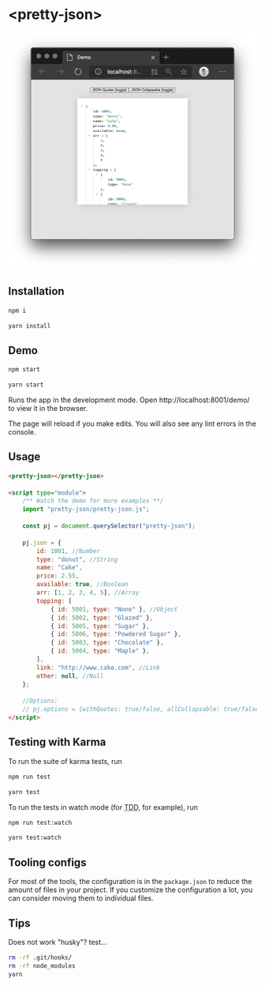 # \<pretty-json>

![Example](https://github.com/mauriciogc/pretty-json/blob/master/asset/example.png)

## Installation

```bash
npm i
```

```bash
yarn install
```

## Demo

```bash
npm start
```

```bash
yarn start
```

Runs the app in the development mode.
Open http://localhost:8001/demo/ to view it in the browser.

The page will reload if you make edits.
You will also see any lint errors in the console.

## Usage

```html
<pretty-json></pretty-json>

<script type="module">
	/** Watch the demo for more examples **/
	import "pretty-json/pretty-json.js";

	const pj = document.querySelector("pretty-json");

	pj.json = {
		id: 1001, //Number
		type: "donut", //String
		name: "Cake",
		price: 2.55,
		available: true, //Boolean
		arr: [1, 2, 3, 4, 5], //Array
		topping: [
			{ id: 5001, type: "None" }, //Object
			{ id: 5002, type: "Glazed" },
			{ id: 5005, type: "Sugar" },
			{ id: 5006, type: "Powdered Sugar" },
			{ id: 5003, type: "Chocolate" },
			{ id: 5004, type: "Maple" },
		],
		link: "http://www.cake.com", //Link
		other: null, //Null
	};

	//Options:
	// pj.options = {withQuotes: true/false, allCollapsable: true/false}
</script>
```

## Testing with Karma

To run the suite of karma tests, run

```bash
npm run test
```

```bash
yarn test
```

To run the tests in watch mode (for <abbr title="test driven development">TDD</abbr>, for example), run

```bash
npm run test:watch
```

```bash
yarn test:watch
```

## Tooling configs

For most of the tools, the configuration is in the `package.json` to reduce the amount of files in your project.
If you customize the configuration a lot, you can consider moving them to individual files.

## Tips

Does not work "husky"? test...

```bash
rm -rf .git/hooks/
rm -rf node_modules
yarn
```
